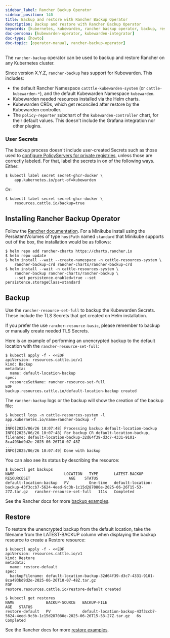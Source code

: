 ```yaml
---
sidebar_label: Rancher Backup Operator
sidebar_position: 140
title: Backup and restore with Rancher Backup Operator
description: Backup and restore with Rancher Backup Operator
keywords: [kubernetes, kubewarden, rancher backup operator, backup, restore]
doc-persona: [kubewarden-operator, kubewarden-integrator]
doc-type: [howto]
doc-topic: [operator-manual, rancher-backup-operator]
---
```


<head>
  <link rel="canonical" href="https://docs.kubewarden.io/howtos/Rancher-Backup-Operator"/>
</head>

The `rancher-backup` operator can be used to backup and restore Rancher on any
Kubernetes cluster.

Since version X.Y.Z, `rancher-backup` has support for Kubewarden. This includes:

- the default Rancher Namespace `catttle-kubewarden-system` (or
  `cattle-kubewarden-*`), and the default Kubewarden Namespace `kubewarden`.
- Kubewarden needed resources installed via the Helm charts.
- Kubewarden CRDs, which get reconciled after restore by the Kubewarden controller.
- The `policy-reporter` subchart of the `kubewarden-controller` chart, for their
  default values. This doesn't include the Grafana integration nor other plugins.

### User Secrets

The backup process doesn't include user-created Secrets such as those used to
[configure PolicyServers for private
registries](,/policy-servers/private-registry#creating-the-secret), unless
those are correctly labeled. For that, label the secrets in on of the following
ways. Either:

```shell
$ kubectl label secret secret-ghcr-docker \
    app.kubernetes.io/part-of=kubewarden
```

Or:

```shell
$ kubectl label secret secret-ghcr-docker \
    resources.cattle.io/backup=true
```

## Installing Rancher Backup Operator

Follow the [Rancher
documentation](https://ranchermanager.docs.rancher.com/how-to-guides/new-user-guides/backup-restore-and-disaster-recovery).
For a Minikube install using the PersistentVolumes of type `hostPath` named
`standard` that Minikube supports out of the box, the installation would be as
follows:

```console
$ helm repo add rancher-charts https://charts.rancher.io
$ helm repo update
$ helm install --wait --create-namespace -n cattle-resources-system \
    rancher-backup-crd rancher-charts/rancher-backup-crd
$ helm install --wait -n cattle-resources-system \
    rancher-backup rancher-charts/rancher-backup \
    --set persistence.enabled=true --set persistence.storageClass=standard
```

## Backup

Use the `rancher-resource-set-full` to backup the Kubewarden Secrets. These
include the TLS Secrets that get created on Helm installation.

If you prefer the use `rancher-resource-basic`, please remember to backup or
manually create needed TLS Secrets.

Here is an example of performing an unencrypted backup to the default location
with the `rancher-resource-set-full`:

```shell
$ kubectl apply -f - <<EOF
apiVersion: resources.cattle.io/v1
kind: Backup
metadata:
  name: default-location-backup
spec:
  resourceSetName: rancher-resource-set-full
EOF
backup.resources.cattle.io/default-location-backup created
```

The `rancher-backup` logs or the backup will show the creation of the backup file:

```
$ kubectl logs -n cattle-resources-system -l app.kubernetes.io/name=rancher-backup -f
...
INFO[2025/06/26 10:07:48] Processing backup default-location-backup
INFO[2025/06/26 10:07:48] For backup CR default-location-backup, filename: default-location-backup-32d64f39-d3c7-4331-9101-8ca493bd9d2e-2025-06-26T10-07-48Z
...
INFO[2025/06/26 10:07:49] Done with backup
```

You can also see its status by describing the resource:

```shell
$ kubectl get backups
NAME                      LOCATION   TYPE       LATEST-BACKUP                                                                              RESOURCESET                 AGE    STATUS
default-location-backup   PV         One-time   default-location-backup-43f3ccb7-5624-4eed-9c3b-1c15d287080e-2025-06-26T15-53-27Z.tar.gz   rancher-resource-set-full   111s   Completed
```

See the Rancher docs for more [backup examples](https://ranchermanager.docs.rancher.com/reference-guides/backup-restore-configuration/examples#backup).

## Restore

To restore the unencrypted backup from the default location, take the filename
from the LATEST-BACKUP column when displaying the backup resource to create a Restore resource:

```shell
$ kubectl apply -f - <<EOF
apiVersion: resources.cattle.io/v1
kind: Restore
metadata:
  name: restore-default
spec:
  backupFilename: default-location-backup-32d64f39-d3c7-4331-9101-8ca493bd9d2e-2025-06-26T10-07-48Z.tar.gz
EOF
restore.resources.cattle.io/restore-default created

$ kubectl get restores
NAME              BACKUP-SOURCE   BACKUP-FILE                                                                                AGE   STATUS
restore-default   PV              default-location-backup-43f3ccb7-5624-4eed-9c3b-1c15d287080e-2025-06-26T15-53-27Z.tar.gz   6s    Completed
```

See the Rancher docs for more [restore examples](https://ranchermanager.docs.rancher.com/reference-guides/backup-restore-configuration/examples#restore).
